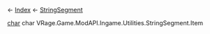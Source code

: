 ← [Index](Api-Index) ← [StringSegment](VRage.Game.ModAPI.Ingame.Utilities.StringSegment)

[char](System.Char) char VRage.Game.ModAPI.Ingame.Utilities.StringSegment.Item